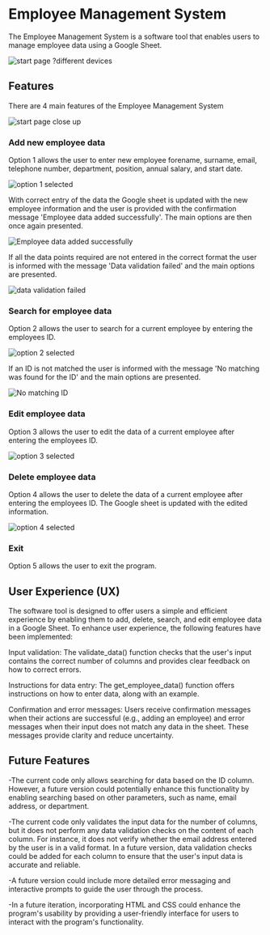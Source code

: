 # Employee Management System
The Employee Management System is a software tool that enables users to manage employee data using a Google Sheet. 

![start page ?different devices](assets/images/.png)

## Features
There are 4 main features of the Employee Management System 

![start page close up](assets/images/.png)

### Add new employee data
Option 1 allows the user to enter new employee forename, surname, email, telephone number, department, position, annual salary, and start date.

![option 1 selected](assets/images/.png)

With correct entry of the data the Google sheet is updated with the new employee information and the user is provided with the confirmation message 'Employee data added successfully'. The main options are then once again presented. 

![Employee data added successfully](assets/images/.png)

If all the data points required are not entered in the correct format the user is informed with the message 'Data validation failed' and the main options are presented.

![data validation failed](assets/images/.png)

### Search for employee data
Option 2 allows the user to search for a current employee by entering the employees ID.

![option 2 selected](assets/images/.png)

If an ID is not matched the user is informed with the message 'No matching was found for the ID' and the main options are presented.

![No matching ID](assets/images/.png)

### Edit employee data
Option 3 allows the user to edit the data of a current employee after entering the employees ID.

![option 3 selected](assets/images/.png)

### Delete employee data
Option 4 allows the user to delete the data of a current employee after entering the employees ID. The Google sheet is updated with the edited information.

![option 4 selected](assets/images/.png)

### Exit
Option 5 allows the user to exit the program.

## User Experience (UX)

The software tool is designed to offer users a simple and efficient experience by enabling them to add, delete, search, and edit employee data in a Google Sheet. To enhance user experience, the following features have been implemented:

Input validation: The validate_data() function checks that the user's input contains the correct number of columns and provides clear feedback on how to correct errors.

Instructions for data entry: The get_employee_data() function offers instructions on how to enter data, along with an example.

Confirmation and error messages: Users receive confirmation messages when their actions are successful (e.g., adding an employee) and error messages when their input does not match any data in the sheet. These messages provide clarity and reduce uncertainty. 
 
## Future Features 
-The current code only allows searching for data based on the ID column. However, a future version could potentially enhance this functionality by enabling searching based on other parameters, such as name, email address, or department.

-The current code only validates the input data for the number of columns, but it does not perform any data validation checks on the content of each column. For instance, it does not verify whether the email address entered by the user is in a valid format. In a future version, data validation checks could be added for each column to ensure that the user's input data is accurate and reliable.

-A future version could include more detailed error messaging and interactive prompts to guide the user through the process.

-In a future iteration, incorporating HTML and CSS could enhance the program's usability by providing a user-friendly interface for users to interact with the program's functionality.
